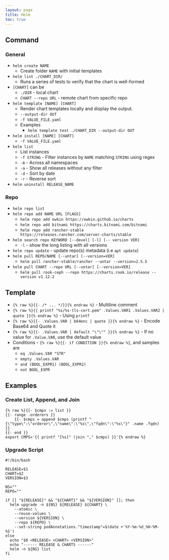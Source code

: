 ```yaml
---
layout: page
title: Helm
toc: true
---
```


## Command

### General
- `helm create NAME`
  - Create folder `NAME` with initial templates
- `helm lint ./CHART_DIR/`
  - Runs a series of tests to verify that the chart is well-formed
- `[CHART]` can be
  - `./DIR` - local chart
  - `CHART --repo URL` - remote chart from specific repo
- `helm template [NAME] [CHART]`
  - Render chart templates locally and display the output.
  - `--output-dir OUT`
  - `-f VALUE_FILE.yaml`
  - Examples
    - `helm template test ./CHART_DIR --output-dir OUT`
- `helm install [NAME] [CHART]`
  - `-f VALUE_FILE.yaml`
- `helm list`
  - List instances
  - `-f STRING` - Filter instances by `NAME` matching `STRING` using regex
  - `-A` - Across all namespaces
  - `-a` - Show all releases without any filter
  - `-d` - Sort by date
  - `-r` - Reverse sort
- `helm uninstall RELEASE_NAME`

### Repo
- `helm repo list`
- `helm repo add NAME URL [FLAGS]`
  - `helm repo add owkin https://owkin.github.io/charts`
  - `helm repo add bitnami https://charts.bitnami.com/bitnami`
  - `helm repo add rancher-stable https://releases.rancher.com/server-charts/stable`
- `helm search repo KEYWORD [--devel] [-l] [-- version VER]`
  - `-l` - show the long listing with all versions
- `helm repo update` - update repo(s) metadata (i.e `apt update`)
- `helm pull REPO/NAME [--untar] [--version=VER]`
  - `helm pull rancher-stable/rancher --untar --version=2.5.5`
- `helm pull CHART --repo URL [--untar] [--version=VER]`
  - `helm pull rook-ceph --repo https://charts.rook.io/release --version v1.12.2`


## Template

- `{% raw %}{{- /* ... */}}{% endraw %}` - Multiline comment
- `{% raw %}{{ printf "%s/%s-tls-cert.pem" .Values.VAR1 .Values.VAR2 | quote }}{% endraw %}` - Using `printf`
- `{% raw %}{{- .Values.VAR | b64enc | quote }}{% endraw %}` - Encode Base64 and Quote it
- `{% raw %}{{- .Values.VAR | default "\"\"" }}{% endraw %}` - If no value for `.Value.VAR`, use the default value
- Conditions - `{% raw %}{{- if CONDITION }}{% endraw %}`, and samples are
  - `eq .Values.VAR "STR"`
  - `empty .Values.VAR`
  - `and (BOOL_EXPR1) (BOOL_EXPR2)`
  - `not BOOL_EXPR`


## Examples

### Create List, Append, and Join

```text
{% raw %}{{- $cmps := list }}
{{- range .orderers }}
    {{- $cmps = append $cmps (printf "{\"type\":\"orderer\",\"name\":\"%s\",\"fqdn\":\"%s\"}" .name .fqdn) }}
{{- end }}
export CMPS='{{ printf "[%s]" (join "," $cmps) }}'{% endraw %}
```

### Upgrade Script
```shell
#!/bin/bash

RELEASE=$1
CHART=$2
VERSION=$3

NS=""
REPO=""

if [[ "${RELEASE}" && "${CHART}" && "${VERSION}" ]]; then
  helm upgrade -n ${NS} ${RELEASE} ${CHART} \
    --atomic \
    --reuse-values \
    --version ${VERSION} \
    --repo ${REPO} \
    --set-string podAnnotations."timestamp"=$(date +'%Y-%m-%d_%H-%M-%S')
else
  echo "$0 <RELEASE> <CHART> <VERSION>"
  echo "------ RELEASE & CHARTS ------"
  helm -n ${NS} list
fi
```


